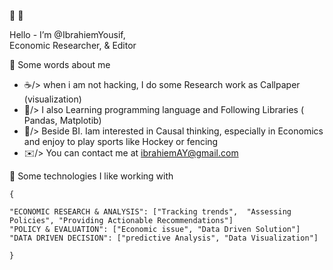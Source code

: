 🔗 🤞

   Hello -
    I’m @IbrahiemYousif,  
     Economic Researcher, & Editor

🔗 Some words about me



   - ☕/> when i am not hacking, I do some Research work as Callpaper (visualization)
   - 🌱/> I also Learning programming language and Following Libraries ( Pandas, Matplotib)
   - 🍿/> Beside BI. Iam interested in Causal thinking, especially in Economics and enjoy to play sports like Hockey or fencing 
   - ✉️/>  You can contact me at [ibrahiemAY@gmail.com](mailto:ibrahiemAY@gmail.com)

🔗 Some technologies I like working with

    {

    "ECONOMIC RESEARCH & ANALYSIS": ["Tracking trends",  "Assessing Policies", "Providing Actionable Recommendations"]
    "POLICY & EVALUATION": ["Economic issue", "Data Driven Solution"]
    "DATA DRIVEN DECISION": ["predictive Analysis", "Data Visualization"]

    }


